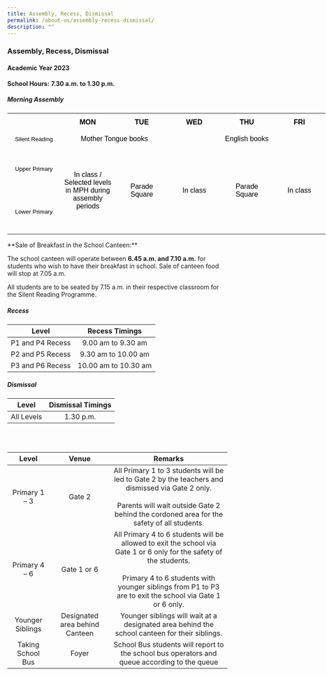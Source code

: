 ```yaml
---
title: Assembly, Recess, Dismissal
permalink: /about-us/assembly-recess-dismissal/
description: ""
---
```

### Assembly, Recess, Dismissal

#### Academic Year 2023

**School Hours:** **7.30 a.m. to 1.30 p.m.**

##### Morning Assembly
   <!--tr {mso-height-source:auto;} col {mso-width-source:auto;} td {padding-top:1.0px; padding-right:1.0px; padding-left:1.0px; mso-ignore:padding; color:windowtext; font-size:18.0pt; font-weight:400; font-style:normal; text-decoration:none; font-family:Arial; mso-generic-font-family:auto; mso-font-charset:0; text-align:general; vertical-align:bottom; border:none; mso-background-source:auto; mso-pattern:auto;} .oa1 {border:1.0pt solid black; background:#A5A5A5; mso-pattern:auto none; text-align:center; vertical-align:middle; padding-bottom:3.6pt; padding-left:7.2pt; padding-top:3.6pt; padding-right:7.2pt;} .oa2 {border:1.0pt solid black; background:#E1E1E1; mso-pattern:auto none; text-align:center; vertical-align:middle; padding-bottom:3.6pt; padding-left:7.2pt; padding-top:3.6pt; padding-right:7.2pt;} .oa3 {border:1.0pt solid black; background:#FFE699; mso-pattern:auto none; text-align:center; vertical-align:middle; padding-bottom:3.6pt; padding-left:7.2pt; padding-top:3.6pt; padding-right:7.2pt;} .oa4 {text-align:center; vertical-align:top; padding-bottom:3.6pt; padding-left:7.2pt; padding-top:3.6pt; padding-right:7.2pt;} .oa5 {border:1.0pt solid black; background:#C5E0B4; mso-pattern:auto none; text-align:center; vertical-align:middle; padding-bottom:3.6pt; padding-left:7.2pt; padding-top:3.6pt; padding-right:7.2pt;} .oa6 {border:1.0pt solid black; background:#F0F0F0; mso-pattern:auto none; text-align:center; vertical-align:middle; padding-bottom:3.6pt; padding-left:7.2pt; padding-top:3.6pt; padding-right:7.2pt;} .oa7 {border:1.0pt solid black; background:#F2F2F2; mso-pattern:auto none; text-align:center; vertical-align:middle; padding-bottom:3.6pt; padding-left:7.2pt; padding-top:3.6pt; padding-right:7.2pt;} .oa8 {border:1.0pt solid black; background:#FFCCFF; mso-pattern:auto none; text-align:center; vertical-align:middle; padding-bottom:3.6pt; padding-left:7.2pt; padding-top:3.6pt; padding-right:7.2pt;} .oa9 {border:1.0pt solid; mso-pattern:auto none; text-align:center; vertical-align:middle; padding-bottom:3.6pt; padding-left:7.2pt; padding-top:3.6pt; padding-right:7.2pt;} .oa10 {border-top:1.0pt solid; border-right:none; border-bottom:none; border-left:1.0pt solid; text-align:center; vertical-align:middle; padding-bottom:3.6pt; padding-left:7.2pt; padding-top:3.6pt; padding-right:7.2pt;} .oa11 {border-top:1.0pt solid; border-right:none; border-bottom:none; border-left:none; text-align:center; vertical-align:middle; padding-bottom:3.6pt; padding-left:7.2pt; padding-top:3.6pt; padding-right:7.2pt;} .oa12 {border-top:1.0pt solid; border-right:1.5pt solid; border-bottom:none; border-left:none; text-align:center; vertical-align:middle; padding-bottom:3.6pt; padding-left:7.2pt; padding-top:3.6pt; padding-right:7.2pt;} -->

<table border="0" cellpadding="0" cellspacing="0" width="1820" style="border-collapse:
 collapse;width:546pt;mso-yfti-tbllook:1056"><colgroup><col width="303" span="6" style="mso-width-source:userset;width:91pt"></colgroup><tbody><tr height="102" style="mso-height-source:userset;height:30.68pt"><td height="102" class="oa1" width="303" style="height:30.68pt;width:91pt"><p style="language:en-US;margin-top:0pt;margin-bottom:0pt;margin-left:0in;
  text-align:center;direction:ltr;unicode-bidi:embed;mso-line-break-override:
  none;word-break:normal;punctuation-wrap:hanging"></p></td><td class="oa1" width="303" style="width:91pt"><p style="language:en-US;margin-top:0pt;margin-bottom:0pt;margin-left:0in;
  text-align:center;direction:ltr;unicode-bidi:embed;mso-line-break-override:
  none;word-break:normal;punctuation-wrap:hanging"><span style="font-size:12.0pt;
  font-family:Arial;mso-ascii-font-family:Arial;mso-bidi-font-family:Arial;
  color:black;mso-color-index:1;mso-font-kerning:12.0pt;language:en-SG;
  font-weight:bold;mso-style-textfill-type:solid;mso-style-textfill-fill-themecolor:
  text1;mso-style-textfill-fill-color:black;mso-style-textfill-fill-alpha:100.0%">MON</span></p></td><td class="oa1" width="303" style="width:91pt"><p style="language:en-US;margin-top:0pt;margin-bottom:0pt;margin-left:0in;
  text-align:center;direction:ltr;unicode-bidi:embed;mso-line-break-override:
  none;word-break:normal;punctuation-wrap:hanging"><span style="font-size:12.0pt;
  font-family:Arial;mso-ascii-font-family:Arial;mso-bidi-font-family:Arial;
  color:black;mso-color-index:1;mso-font-kerning:12.0pt;language:en-SG;
  font-weight:bold;mso-style-textfill-type:solid;mso-style-textfill-fill-themecolor:
  text1;mso-style-textfill-fill-color:black;mso-style-textfill-fill-alpha:100.0%">TUE</span></p></td><td class="oa1" width="303" style="width:91pt"><p style="language:en-US;margin-top:0pt;margin-bottom:0pt;margin-left:0in;
  text-align:center;direction:ltr;unicode-bidi:embed;mso-line-break-override:
  none;word-break:normal;punctuation-wrap:hanging"><span style="font-size:12.0pt;
  font-family:Arial;mso-ascii-font-family:Arial;mso-bidi-font-family:Arial;
  color:black;mso-color-index:1;mso-font-kerning:12.0pt;language:en-SG;
  font-weight:bold;mso-style-textfill-type:solid;mso-style-textfill-fill-themecolor:
  text1;mso-style-textfill-fill-color:black;mso-style-textfill-fill-alpha:100.0%">WED</span></p></td><td class="oa1" width="303" style="width:91pt"><p style="language:en-US;margin-top:0pt;margin-bottom:0pt;margin-left:0in;
  text-align:center;direction:ltr;unicode-bidi:embed;mso-line-break-override:
  none;word-break:normal;punctuation-wrap:hanging"><span style="font-size:12.0pt;
  font-family:Arial;mso-ascii-font-family:Arial;mso-bidi-font-family:Arial;
  color:black;mso-color-index:1;mso-font-kerning:12.0pt;language:en-SG;
  font-weight:bold;mso-style-textfill-type:solid;mso-style-textfill-fill-themecolor:
  text1;mso-style-textfill-fill-color:black;mso-style-textfill-fill-alpha:100.0%">THU</span></p></td><td class="oa1" width="303" style="width:91pt"><p style="language:en-US;margin-top:0pt;margin-bottom:0pt;margin-left:0in;
  text-align:center;direction:ltr;unicode-bidi:embed;mso-line-break-override:
  none;word-break:normal;punctuation-wrap:hanging"><span style="font-size:12.0pt;
  font-family:Arial;mso-ascii-font-family:Arial;mso-bidi-font-family:Arial;
  color:black;mso-color-index:1;mso-font-kerning:12.0pt;language:en-SG;
  font-weight:bold;mso-style-textfill-type:solid;mso-style-textfill-fill-themecolor:
  text1;mso-style-textfill-fill-color:black;mso-style-textfill-fill-alpha:100.0%">FRI</span></p></td></tr><tr height="93" style="mso-height-source:userset;height:27.84pt"><td height="93" class="oa2" width="303" style="height:27.84pt;width:91pt"><p style="language:en-US;margin-top:0pt;margin-bottom:0pt;margin-left:0in;
  text-align:center;direction:ltr;unicode-bidi:embed;mso-line-break-override:
  none;word-break:normal;punctuation-wrap:hanging"><span style="font-size:10.0pt;
  font-family:Arial;mso-ascii-font-family:Arial;mso-bidi-font-family:Arial;
  color:black;mso-color-index:1;mso-font-kerning:12.0pt;language:en-SG;
  mso-style-textfill-type:solid;mso-style-textfill-fill-themecolor:text1;
  mso-style-textfill-fill-color:black;mso-style-textfill-fill-alpha:100.0%">Silent Reading</span></p></td><td colspan="2" class="oa3" width="607" style="width:182pt"><p style="language:en-US;margin-top:0pt;margin-bottom:0pt;margin-left:0in;
  text-align:center;direction:ltr;unicode-bidi:embed;mso-line-break-override:
  none;word-break:normal;punctuation-wrap:hanging"><span style="font-size:12.0pt;
  font-family:Arial;mso-ascii-font-family:Arial;mso-bidi-font-family:Arial;
  color:black;mso-color-index:1;mso-font-kerning:12.0pt;language:en-SG;
  mso-style-textfill-type:solid;mso-style-textfill-fill-themecolor:text1;
  mso-style-textfill-fill-color:black;mso-style-textfill-fill-alpha:100.0%">Mother Tongue books</span></p></td><td colspan="3" class="oa5" width="910" style="width:273pt"><p style="language:en-US;margin-top:0pt;margin-bottom:0pt;margin-left:0in;
  text-align:center;direction:ltr;unicode-bidi:embed;mso-line-break-override:
  none;word-break:normal;punctuation-wrap:hanging"><span style="font-size:12.0pt;
  font-family:Arial;mso-ascii-font-family:Arial;mso-bidi-font-family:Arial;
  color:black;mso-color-index:1;mso-font-kerning:12.0pt;language:en-SG;
  mso-style-textfill-type:solid;mso-style-textfill-fill-themecolor:text1;
  mso-style-textfill-fill-color:black;mso-style-textfill-fill-alpha:100.0%">English books</span></p></td></tr><tr height="247" style="mso-height-source:userset;height:74.11pt"><td height="247" class="oa6" width="303" style="height:74.11pt;width:91pt"><p style="language:en-US;margin-top:0pt;margin-bottom:0pt;margin-left:0in;
  text-align:center;direction:ltr;unicode-bidi:embed;mso-line-break-override:
  none;word-break:normal;punctuation-wrap:hanging"><span style="font-size:10.0pt;
  font-family:Arial;mso-ascii-font-family:Arial;mso-bidi-font-family:Arial;
  color:black;mso-color-index:1;mso-font-kerning:12.0pt;language:en-SG;
  mso-style-textfill-type:solid;mso-style-textfill-fill-themecolor:text1;
  mso-style-textfill-fill-color:black;mso-style-textfill-fill-alpha:100.0%">Upper Primary</span></p></td><td rowspan="2" class="oa7" width="303" style="width:91pt"><p style="language:en-US;line-height:normal;margin-top:0pt;margin-bottom:
  0pt;margin-left:0in;margin-right:0in;text-indent:0in;text-align:center;
  direction:ltr;unicode-bidi:embed;mso-vertical-align-alt:auto;mso-line-break-override:
  none;word-break:normal;punctuation-wrap:hanging"><span style="font-size:12.0pt;
  font-family:Arial;mso-ascii-font-family:Arial;mso-bidi-font-family:Arial;
  mso-fareast-theme-font:minor-fareast;font-variant:normal;color:black;
  text-transform:none;letter-spacing:0pt;mso-font-kerning:12.0pt;language:en-SG;
  font-weight:normal;font-style:normal;mso-no-proof:no;vertical-align:baseline;
  mso-text-raise:0%;mso-style-textoutline-type:none;mso-style-textfill-type:
  solid;mso-style-textfill-fill-color:black;mso-style-textfill-fill-alpha:100.0%">In class / Selected levels in MPH during assembly periods</span></p></td><td rowspan="2" class="oa8" width="303" style="width:91pt"><p style="language:en-US;line-height:normal;margin-top:0pt;margin-bottom:
  0pt;margin-left:0in;margin-right:0in;text-indent:0in;text-align:center;
  direction:ltr;unicode-bidi:embed;mso-vertical-align-alt:auto;mso-line-break-override:
  none;word-break:normal;punctuation-wrap:hanging"><span style="font-size:12.0pt;
  font-family:Arial;mso-ascii-font-family:Arial;mso-bidi-font-family:Arial;
  color:black;mso-color-index:1;mso-font-kerning:12.0pt;language:en-SG;
  mso-style-textfill-type:solid;mso-style-textfill-fill-themecolor:text1;
  mso-style-textfill-fill-color:black;mso-style-textfill-fill-alpha:100.0%">Parade Square</span></p></td><td rowspan="2" class="oa7" width="303" style="width:91pt"><p style="language:en-US;line-height:normal;margin-top:0pt;margin-bottom:
  0pt;margin-left:0in;margin-right:0in;text-indent:0in;text-align:center;
  direction:ltr;unicode-bidi:embed;mso-vertical-align-alt:auto;mso-line-break-override:
  none;word-break:normal;punctuation-wrap:hanging"><span style="font-size:12.0pt;
  font-family:Arial;mso-ascii-font-family:Arial;mso-bidi-font-family:Arial;
  mso-fareast-theme-font:minor-fareast;font-variant:normal;color:black;
  text-transform:none;letter-spacing:0pt;mso-font-kerning:12.0pt;language:en-SG;
  font-weight:normal;font-style:normal;mso-no-proof:no;vertical-align:baseline;
  mso-text-raise:0%;mso-style-textoutline-type:none;mso-style-textfill-type:
  solid;mso-style-textfill-fill-color:black;mso-style-textfill-fill-alpha:100.0%">In class</span></p></td><td rowspan="2" class="oa8" width="303" style="width:91pt"><p style="language:en-US;margin-top:0pt;margin-bottom:0pt;margin-left:0in;
  text-align:center;direction:ltr;unicode-bidi:embed;mso-line-break-override:
  none;word-break:normal;punctuation-wrap:hanging"><span style="font-size:12.0pt;
  font-family:Arial;mso-ascii-font-family:Arial;mso-bidi-font-family:Arial;
  color:black;mso-color-index:1;mso-font-kerning:12.0pt;language:en-SG;
  mso-style-textfill-type:solid;mso-style-textfill-fill-themecolor:text1;
  mso-style-textfill-fill-color:black;mso-style-textfill-fill-alpha:100.0%">Parade Square</span></p></td><td rowspan="2" class="oa7" width="303" style="width:91pt"><p style="language:en-US;margin-top:0pt;margin-bottom:0pt;margin-left:0in;
  text-align:center;direction:ltr;unicode-bidi:embed;mso-line-break-override:
  none;word-break:normal;punctuation-wrap:hanging"><span style="font-size:12.0pt;
  font-family:Arial;mso-ascii-font-family:Arial;mso-bidi-font-family:Arial;
  color:black;mso-color-index:1;mso-font-kerning:12.0pt;language:en-SG;
  mso-style-textfill-type:solid;mso-style-textfill-fill-themecolor:text1;
  mso-style-textfill-fill-color:black;mso-style-textfill-fill-alpha:100.0%">In class</span></p></td></tr><tr height="247" style="mso-height-source:userset;height:74.11pt"><td height="247" class="oa2" width="303" style="height:74.11pt;width:91pt"><p style="language:en-US;margin-top:0pt;margin-bottom:0pt;margin-left:0in;
  text-align:center;direction:ltr;unicode-bidi:embed;mso-line-break-override:
  none;word-break:normal;punctuation-wrap:hanging"><span style="font-size:10.0pt;
  font-family:Arial;mso-ascii-font-family:Arial;mso-bidi-font-family:Arial;
  color:black;mso-color-index:1;mso-font-kerning:12.0pt;language:en-SG;
  mso-style-textfill-type:solid;mso-style-textfill-fill-themecolor:text1;
  mso-style-textfill-fill-color:black;mso-style-textfill-fill-alpha:100.0%">Lower Primary</span></p></td></tr></tbody></table>
**Sale of Breakfast in the School Canteen:**

The school canteen will operate between **6.45 a.m. and 7.10 a.m.** for students who wish to have their breakfast in school. Sale of canteen food will stop at 7.05 a.m.
  
All students are to be seated by 7.15 a.m. in their respective classroom for the Silent Reading Programme.

##### Recess

| Level 	| Recess Timings 	|
|:---:	|:---:	|
| P1 and P4 Recess 	| 9.00 am to 9.30 am 	|
| P2 and P5 Recess 	| 9.30 am to 10.00 am 	|
| P3 and P6 Recess 	| 10.00 am to 10.30 am 	|


##### Dismissal

| Level 	| Dismissal Timings 	|
|:---:	|:---:	|
All Levels	| 1.30 p.m. 	|


<br><br>

| Level 	| Venue 	| Remarks 	|
|:---:	|:---:	|:---:	|
| Primary 1 – 3 	| Gate 2 	| All Primary 1 to 3 students will be led to Gate 2 by the teachers and dismissed via Gate 2 only.<br><br>Parents will wait outside Gate 2 behind the cordoned area for the safety of all students. 	|
| Primary 4 – 6 	| Gate 1 or 6 	| All Primary 4 to 6 students will be allowed to exit the school via Gate 1 or 6 only for the safety of the students.<br><br>Primary 4 to 6 students with younger siblings from P1 to P3 are to exit the school via Gate 1 or 6 only. 	|
| Younger Siblings 	| Designated area behind Canteen 	| Younger siblings will wait at a designated area behind the school canteen for their siblings. 	|
| Taking School Bus 	| Foyer 	| School Bus students will report to the school bus operators and queue according to the queue 	|